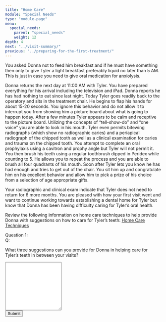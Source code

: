 ```yaml
---
title: "Home Care"
module: "Special Needs"
type: "module-page"
menu:
  special_needs:
    parent: "special_needs"
    weight: 12
depth: 4
next: "../visit-summary/"
previous: "../preparing-for-the-first-treatment/"
---
```

<form method="post" action="."><div class="pageblock"><p>You asked Donna not to feed him breakfast and if he must have something then only to give Tyler a light breakfast preferably liquid no later than 5 AM.  This is  just in case you need to give oral medication for anxiolysis.</p>
<p>Donna returns the next day at 11:00 AM with Tyler. You have prepared everything for his arrival including the television and iPad. Donna reports he has had nothing to eat since last night. Today Tyler goes readily back to the operatory and sits in the treatment chair. He begins to flap his hands for about 15-20 seconds. You ignore this behavior and do not allow it to interrupt you from showing him a picture board about what is going to happen today. After a few minutes Tyler appears to be calm and receptive to the picture board. Utilizing the concepts of “tell-show-do” and “one voice” you are able to look in his mouth. Tyler even permits bitewing radiographs (which show no radiographic caries) and a periapical radiograph of the chipped tooth as well as a clinical examination for caries and trauma on the chipped tooth. You attempt to complete an oral prophylaxis using a cavitron and prophy angle but Tyler will not permit it. You then brush his teeth using a regular toothbrush dipped in Peridex while counting to 5. He allows you to repeat the process and you are able to brush all four quadrants of his mouth.  Soon after Tyler lets you know he has had enough and tries to get out of the chair. You sit him up and congratulate him on his excellent behavior and allow him to pick a prize of his choice from a selection of age appropriate gifts.</p>
<p>Your radiographic and clinical exam indicate that Tyler does not need to return for 6 more months. 
You are pleased with how your first visit went and want to continue working towards establishing a dental home for Tyler but know that Donna has been having difficulty caring for Tyler’s oral health.  </p>
</div><div class="pageblock"><p>Review the following information on home care techniques to help provide Donna with suggestions on how to care for Tyler’s teeth: <a href="http://ccnmtl.columbia.edu/projects/pass/SpecialNeeds_Mod5/Caregivers%20at%20home%20oral%20health%20tips.ppt">Home Care Techniques</a></p>
</div><div class="pageblock mod5-previsit">







  


<div class="cases"><div class="casetitle">Question 1:</div><div class="casecontent"><div class="casequestion"><div class="casequestion-text clearfix"><div class="q-mod5">Q:</div><div class="question-text"><p>What three suggestions can you provide for Donna in helping care for Tyler’s teeth in between your visits?</p></div></div><textarea rows="10" name="question160" class="form-control"></textarea></div></div></div>



  <script src="/media/quizblock/js/quizshow.js"></script>



</div><div class="submit-container"><input class="btn btn-info btn-submit-section" type="submit" value="Submit" /></div></form>